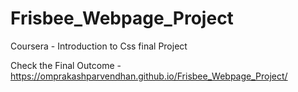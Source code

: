 # Frisbee_Webpage_Project
Coursera - Introduction to Css final Project 

Check the Final Outcome - https://omprakashparvendhan.github.io/Frisbee_Webpage_Project/
